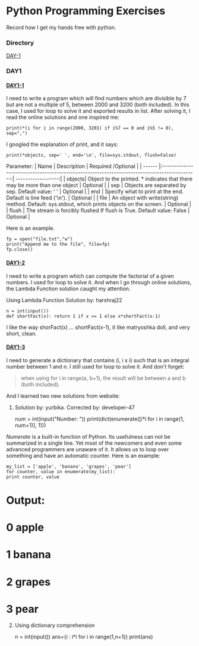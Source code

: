 # Python Programming Exercises
Record how I get my hands free with python.
### Directory
[DAY-1](https://github.com/YutongHan1123/python-programming-exercises/blob/main/readme.md#day1)

### DAY1

#### [DAY1-1](https://github.com/YutongHan1123/python-programming-exercises/blob/main/day1-1.py)
I need to write a program which will find numbers which are divisible by 7 but are not a multiple of 5, between 2000 and 3200 (both included). In this case, I used for loop to solve it and exported results in list. After solving it, I read the online solutions and one inspired me:

    print(*(i for i in range(2000, 3201) if i%7 == 0 and i%5 != 0), sep=",")

I googled the explanation of print, and it says:

    print(*objects, sep=' ', end='\n', file=sys.stdout, flush=False)

Parameter:
| Name   | Description                                                                                   | Required /Optional |
| ------ |:---------------------------------------------------------------------------------------------:| ------------------:|
| objects| Object to the printed. * indicates that there may be more than one object                     | Optional           |
| sep    | Objects are separated by sep. Default value: ' '                                              | Optional           |
| end    | Specify what to print at the end. Default is line feed ('\n').                                | Optional           |
| file   | An object with write(string) method. Default: sys.stdout, which prints objects on the screen. | Optional           |
| flush  | The stream is forcibly flushed If flush is True. Default value: False                         | Optional           |

Here is an example.

    fp = open("file.txt","w")
    print("Append me to the file", file=fp)
    fp.close()


#### [DAY1-2](https://github.com/YutongHan1123/python-programming-exercises/blob/main/day1-2.py)
I need to write a program which can compute the factorial of a given numbers. I used for loop to solve it. And when I go through online solutions, the Lambda Function solution caught my attention. 

Using Lambda Function Solution by:  harshraj22

    n = int(input())
    def shortFact(x): return 1 if x <= 1 else x*shortFact(x-1)
    
I like the way shorFact(x) ... shortFact(x-1), it like matryoshka doll, and very short, clean.

#### [DAY1-3](https://github.com/YutongHan1123/python-programming-exercises/blob/main/day1-3.py)
I need to generate a dictionary that contains (i, i x i) such that is an integral number between 1 and n. I still used for loop to solve it. And don't forget:
> when using for i in range(a, b+1), the result will be between a and b (both included).

And I learned two new solutions from website:
1. Solution by: yurbika. Corrected by: developer-47

    num = int(input("Number: "))
    print(dict(enumerate([i*i for i in range(1, num+1)], 1))) 

*Numerate* is a built-in function of Python. Its usefulness can not be summarized in a single line. Yet most of the newcomers and even some advanced programmers are unaware of it. It allows us to loop over something and have an automatic counter. Here is an example:

    my_list = ['apple', 'banana', 'grapes', 'pear']
    for counter, value in enumerate(my_list):
    print counter, value

# Output:
# 0 apple
# 1 banana
# 2 grapes
# 3 pear


2. Using dictionary comprehension

    n = int(input())
    ans={i : i*i for i in range(1,n+1)}
    print(ans)
